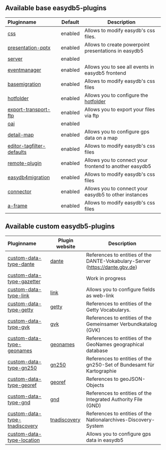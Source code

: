 ## Available base easydb5-plugins

| Pluginname | Default | Description |
|:-----------|---------|-------------|
| [css](/en/sysadmin/konfiguration/easydb-server.yml/plugin/css) | enabled | Allows to modify easydb's css files. |
| [presentation-pptx](/en/sysadmin/konfiguration/easydb-server.yml/plugin/presentation-pptx) | enabled | Allows to create powerpoint presentations in easydb5 |
| [server](/en/sysadmin/konfiguration/easydb-server.yml/plugin/server) | enabled |  |
| [eventmanager](/en/sysadmin/konfiguration/easydb-server.yml/plugin/eventmanager) | enabled | Allows you to see all events in easydb5 frontend |
| [basemigration](/en/sysadmin/konfiguration/easydb-server.yml/plugin/basemigration) | enabled | Allows to modify easydb's css files |
| [hotfolder](/en/sysadmin/konfiguration/easydb-server.yml/plugin/hotfolder) | enabled | Allows you to configure the [hotfolder](/en/sysadmin/konfiguration/hotfolder) |
| [export-transport-ftp](/en/sysadmin/konfiguration/easydb-server.yml/plugin/export-transport-ftp) | enabled | Allows you to export your files via ftp |
| [oai](/en/sysadmin/konfiguration/easydb-server.yml/plugin/oai) | enabled |  |
| [detail-map](/en/sysadmin/konfiguration/easydb-server.yml/plugin/detail-map) | enabled | Allows you to configure gps data on a map |
| [editor-tagfilter-defaults](/en/sysadmin/konfiguration/easydb-server.yml/plugin/editor-tagfilter-defaults) | enabled | Allows to modify easydb's css files |
| [remote-plugin](/en/sysadmin/konfiguration/easydb-server.yml/plugin/remote-plugin) | enabled | Allows you to connect your frontend to another easydb5 |
| [easydb4migration](/en/sysadmin/konfiguration/easydb-server.yml/plugin/easydb4migration) | enabled | Allows to modify easydb's css files |
| [connector](/en/sysadmin/konfiguration/easydb-server.yml/plugin/connector) | enabled | Allows you to connect your easydb5 to other instances |
| [a-frame](/en/sysadmin/konfiguration/easydb-server.yml/plugin/a-frame) | enabled | Allows to modify easydb's css files |

## Available custom easydb5-plugins

| Pluginname | Plugin website | Description |
|:-----------|----------------|-------------|
| [custom-data-type-dante](/en/sysadmin/konfiguration/easydb-server.yml/plugin/dante) | [dante](https://github.com/programmfabrik/easydb-custom-data-type-dante) | References to entities of the DANTE-Vokabulary-Server (https://dante.gbv.de) |
| [custom-data-type-gazetter](/en/sysadmin/konfiguration/easydb-server.yml/plugin/gazetter) |  | Work in progress |
| [custom-data-type-link](/en/sysadmin/konfiguration/easydb-server.yml/plugin/link) | [link](https://github.com/programmfabrik/easydb-custom-data-type-link) | Allows you to configure fields as web-link |
| [custom-data-type-getty](/en/sysadmin/konfiguration/easydb-server.yml/plugin/getty) | [getty](https://github.com/programmfabrik/easydb-custom-data-type-getty) | References to entities of the Getty Vocabularys. |
| [custom-data-type-gvk](/en/sysadmin/konfiguration/easydb-server.yml/plugin/gvk) | [gvk](https://github.com/programmfabrik/easydb-custom-data-type-gvk) | References to entities of the Gemeinsamer Verbundkatalog (GVK) |
| [custom-data-type-geonames](/en/sysadmin/konfiguration/easydb-server.yml/plugin/geonames) | [geonames](https://github.com/programmfabrik/easydb-custom-data-type-geonames) | References to entities of the GeoNames geographical database |
| [custom-data-type-gn250](/en/sysadmin/konfiguration/easydb-server.yml/plugin/gn250) | [gn250](https://github.com/programmfabrik/easydb-custom-data-type-gn250) | References to entities of the gn250-Set of Bundesamt für Kartographie |
| [custom-data-type-georef](/en/sysadmin/konfiguration/easydb-server.yml/plugin/georef) | [georef](https://github.com/programmfabrik/easydb-custom-data-type-georef) | References to geoJSON-Objects |
| [custom-data-type-gnd](/en/sysadmin/konfiguration/easydb-server.yml/plugin/gnd) | [gnd](https://github.com/programmfabrik/easydb-custom-data-type-gnd) | References to entities of the Integrated Authority File (GND) |
| [custom-data-type-tnadiscovery](/en/sysadmin/konfiguration/easydb-server.yml/plugin/tnadiscovery) | [tnadiscovery](https://github.com/programmfabrik/easydb-custom-data-type-tnadiscovery) | References to entities of the Nationalarchives-Discovery-System |
| [custom-data-type-location](/en/sysadmin/konfiguration/easydb-server.yml/plugin/location) | | Allows you to configure gps data in easydb5 |